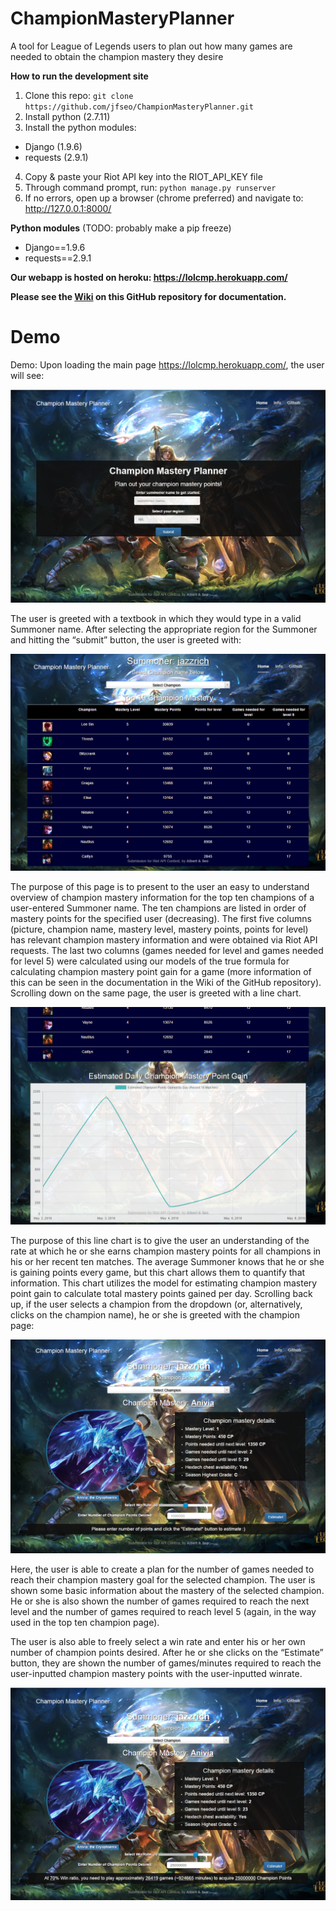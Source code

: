 # ChampionMasteryPlanner
A tool for League of Legends users to plan out how many games are needed to obtain the champion mastery they desire

**How to run the development site**  

1. Clone this repo: ```git clone https://github.com/jfseo/ChampionMasteryPlanner.git```
2. Install python (2.7.11)
3. Install the python modules:
  * Django (1.9.6)
  * requests (2.9.1)
4. Copy & paste your Riot API key into the RIOT_API_KEY file
5. Through command prompt, run: ```python manage.py runserver```
6. If no errors, open up a browser (chrome preferred) and navigate to: http://127.0.0.1:8000/


**Python modules** (TODO: probably make a pip freeze)
* Django==1.9.6
* requests==2.9.1

**Our webapp is hosted on heroku: https://lolcmp.herokuapp.com/**

**Please see the [Wiki](https://github.com/jfseo/ChampionMasteryPlanner/wiki/Documentation) on this GitHub repository for documentation.**

# Demo

Demo:
Upon loading the main page https://lolcmp.herokuapp.com/, the user will see:

![alt tag](./images/mainpage.png)

The user is greeted with a textbook in which they would type in a valid Summoner name. After selecting the appropriate region for the Summoner and hitting the “submit” button, the user is greeted with:

![alt tag](./images/topten.png)

The purpose of this page is to present to the user an easy to understand overview of champion mastery information for the top ten champions of a user-entered Summoner name. The ten champions are listed in order of mastery points for the specified user (decreasing). The first five columns (picture, champion name, mastery level, mastery points, points for level) has relevant champion mastery information and were obtained via Riot API requests. The last two columns (games needed for level and games needed for level 5) were calculated using our models of the true formula for calculating champion mastery point gain for a game (more information of this can be seen in the documentation in the Wiki of the GitHub repository). 
Scrolling down on the same page, the user is greeted with a line chart. 

![alt tag](./images/chart.png)

The purpose of this line chart is to give the user an understanding of the rate at which he or she earns champion mastery points for all champions in his or her recent ten matches. The average Summoner knows that he or she is gaining points every game, but this chart allows them to quantify that information. This chart utilizes the model for estimating champion mastery point gain to calculate total mastery points gained per day. 
Scrolling back up, if the user selects a champion from the dropdown (or, alternatively, clicks on the champion name), he or she is greeted with the champion page:


![alt tag](./images/AniviaPage.png)


Here, the user is able to create a plan for the number of games needed to reach their champion mastery goal for the selected champion. The user is shown some basic information about the mastery of the selected champion. He or she is also shown the number of games required to reach the next level and the number of games required to reach level 5 (again, in the way used in the top ten champion page).

The user is also able to freely select a win rate and enter his or her own number of champion points desired.  After he or she clicks on the “Estimate” button, they are shown the number of games/minutes required to reach the user-inputted champion mastery points with the user-inputted winrate.

![alt tag](./images/CustomWinRatePoints.png)





